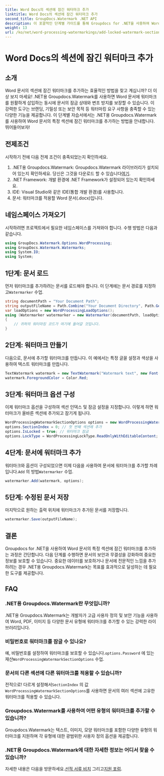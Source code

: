 ```yaml
---
title: Word Docs의 섹션에 잠긴 워터마크 추가
linktitle: Word Docs의 섹션에 잠긴 워터마크 추가
second_title: GroupDocs.Watermark .NET API
description: 이 포괄적인 단계별 가이드를 통해 Groupdocs for .NET을 사용하여 Word 문서의 특정 섹션에 잠긴 워터마크를 추가하는 방법을 알아보세요.
weight: 13
url: /ko/net/word-processing-watermarkings/add-locked-watermark-section-word-docs/
---
```


# Word Docs의 섹션에 잠긴 워터마크 추가

## 소개
Word 문서의 섹션에 잠긴 워터마크를 추가하는 효율적인 방법을 찾고 계십니까? 더 이상 보지 마세요! .NET용 Groupdocs.Watermark를 사용하면 Word 문서에 워터마크를 원활하게 삽입하는 동시에 문서의 잠금 상태와 변조 방지를 보장할 수 있습니다. 이 강력한 도구는 브랜딩, 기밀성 또는 보안 목적 등 워터마킹 요구 사항을 충족할 수 있는 다양한 기능을 제공합니다. 이 단계별 자습서에서는 .NET용 Groupdocs.Watermark를 사용하여 Word 문서의 특정 섹션에 잠긴 워터마크를 추가하는 방법을 안내합니다. 뛰어들어보자!
## 전제조건
시작하기 전에 다음 전제 조건이 충족되었는지 확인하세요.
1.  .NET용 Groupdocs.Watermark: Groupdocs.Watermark 라이브러리가 설치되어 있는지 확인하세요. 당신은 그것을 다운로드 할 수 있습니다[여기](https://releases.groupdocs.com/Watermark/net/).
2. .NET Framework: 개발 환경에 .NET Framework가 설정되어 있는지 확인하세요.
3. IDE: Visual Studio와 같은 IDE(통합 개발 환경)를 사용합니다.
4. 문서: 워터마크를 적용할 Word 문서(.docx)입니다.
## 네임스페이스 가져오기
시작하려면 프로젝트에서 필요한 네임스페이스를 가져와야 합니다. 수행 방법은 다음과 같습니다.
```csharp
using GroupDocs.Watermark.Options.WordProcessing;
using GroupDocs.Watermark.Watermarks;
using System.IO;
using System;
```
## 1단계: 문서 로드
 먼저 워터마크를 추가하려는 문서를 로드해야 합니다. 이 단계에는 문서 경로를 지정하고`Watermarker` 수업.
```csharp
string documentPath = "Your Document Path";
string outputFileName = Path.Combine("Your Document Directory", Path.GetFileName(documentPath));
var loadOptions = new WordProcessingLoadOptions();
using (Watermarker watermarker = new Watermarker(documentPath, loadOptions))
{
    // 귀하의 워터마킹 코드가 여기에 들어갈 것입니다.
}
```
## 2단계: 워터마크 만들기
다음으로, 문서에 추가할 워터마크를 만듭니다. 이 예에서는 특정 글꼴 설정과 색상을 사용하여 텍스트 워터마크를 만듭니다.
```csharp
TextWatermark watermark = new TextWatermark("Watermark text", new Font("Arial", 19));
watermark.ForegroundColor = Color.Red;
```
## 3단계: 워터마크 옵션 구성
이제 워터마크 옵션을 구성하여 섹션 인덱스 및 잠금 설정을 지정합니다. 이렇게 하면 워터마크가 올바른 섹션에 추가되고 잠기게 됩니다.
```csharp
WordProcessingWatermarkSectionOptions options = new WordProcessingWatermarkSectionOptions();
options.SectionIndex = 0; // 첫 번째 섹션에 추가
options.IsLocked = true; // 워터마크 잠금
options.LockType = WordProcessingLockType.ReadOnlyWithEditableContent; // 잠금 유형
```
## 4단계: 문서에 워터마크 추가
 워터마크와 옵션이 구성되었으면 이제 다음을 사용하여 문서에 워터마크를 추가할 차례입니다.`Add` 의 방법`Watermarker` 수업.
```csharp
watermarker.Add(watermark, options);
```
## 5단계: 수정된 문서 저장
마지막으로 원하는 출력 위치에 워터마크가 추가된 문서를 저장합니다.
```csharp
watermarker.Save(outputFileName);
```
## 결론
Groupdocs for .NET을 사용하여 Word 문서의 특정 섹션에 잠긴 워터마크를 추가하는 과정은 간단합니다. 다음 단계를 수행하면 문서의 보안과 무결성을 강화하여 중요한 정보를 보호할 수 있습니다. 중요한 데이터를 보호하거나 문서에 전문적인 느낌을 추가하려는 경우 .NET용 Groupdocs.Watermark는 목표를 효과적으로 달성하는 데 필요한 도구를 제공합니다.
## FAQ
### .NET용 Groupdocs.Watermark란 무엇입니까?
.NET용 Groupdocs.Watermark는 개발자가 고급 사용자 정의 및 보안 기능을 사용하여 Word, PDF, 이미지 등 다양한 문서 유형에 워터마크를 추가할 수 있는 강력한 라이브러리입니다.
### 비밀번호로 워터마크를 잠글 수 있나요?
 예, 비밀번호를 설정하여 워터마크를 보호할 수 있습니다.`options.Password` 에 있는 재산`WordProcessingWatermarkSectionOptions` 수업.
### 문서의 다른 섹션에 다른 워터마크를 적용할 수 있습니까?
 전적으로! 다르게 설정해서`SectionIndex` 의 값`WordProcessingWatermarkSectionOptions`를 사용하면 문서의 여러 섹션에 고유한 워터마크를 적용할 수 있습니다.
### Groupdocs.Watermark를 사용하여 어떤 유형의 워터마크를 추가할 수 있습니까?
Groupdocs.Watermark는 텍스트, 이미지, 모양 워터마크를 포함한 다양한 유형의 워터마크를 지원하며 각 유형에 대한 광범위한 사용자 정의 옵션을 제공합니다.
### .NET용 Groupdocs.Watermark에 대한 자세한 정보는 어디서 찾을 수 있습니까?
 자세한 내용은 다음을 방문하세요.[선적 서류 비치](https://tutorials.groupdocs.com/Watermark/net/) 그리고[지원 포럼](https://forum.groupdocs.com/c/watermark/19).